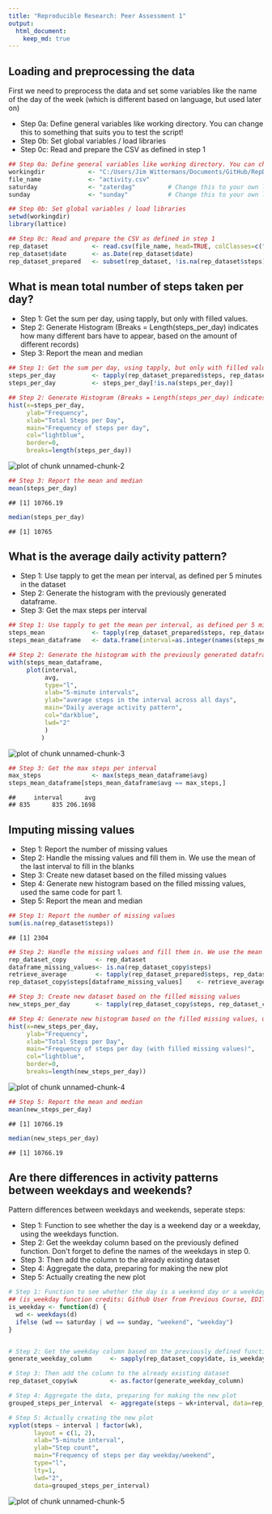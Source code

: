 ```yaml
---
title: "Reproducible Research: Peer Assessment 1"
output: 
  html_document:
    keep_md: true
---
```



## Loading and preprocessing the data

First we need to preprocess the data and set some variables like the name of the day of the week (which is different based on language, but used later on)
* Step 0a: Define general variables like working directory. You can change this to something that suits you to test the script!
* Step 0b: Set global variables / load libraries
* Step 0c: Read and prepare the CSV as defined in step 1 



```r
## Step 0a: Define general variables like working directory. You can change this to something that suits you to test the script!
workingdir            <- "C:/Users/Jim Wittermans/Documents/GitHub/RepData_PeerAssessment1/activity/" ## Emptied for my own privacy ;-)
file_name             <- "activity.csv"
saturday              <- "zaterdag"         # Change this to your own language; warning: case sensitive!
sunday                <- "sunday"           # Change this to your own language; warning: case sensitive!

## Step 0b: Set global variables / load libraries
setwd(workingdir)
library(lattice)

## Step 0c: Read and prepare the CSV as defined in step 1 
rep_dataset            <- read.csv(file_name, head=TRUE, colClasses=c("integer", "character", "integer"), na.strings="NA")
rep_dataset$date       <- as.Date(rep_dataset$date)
rep_dataset_prepared   <- subset(rep_dataset, !is.na(rep_dataset$steps))
```


## What is mean total number of steps taken per day?
* Step 1: Get the sum per day, using tapply, but only with filled values.
* Step 2: Generate Histogram (Breaks = Length(steps_per_day) indicates how many different bars have to appear, based on the amount of different records)
* Step 3: Report the mean and median



```r
## Step 1: Get the sum per day, using tapply, but only with filled values.
steps_per_day          <- tapply(rep_dataset_prepared$steps, rep_dataset_prepared$date, sum, na.rm=TRUE, simplify=T)
steps_per_day          <- steps_per_day[!is.na(steps_per_day)]

## Step 2: Generate Histogram (Breaks = Length(steps_per_day) indicates how many different bars have to appear, based on the amount of different records)
hist(x=steps_per_day,
     ylab="Frequency",
     xlab="Total Steps per Day",
     main="Frequency of steps per day",     
     col="lightblue",
     border=0,
     breaks=length(steps_per_day))
```

![plot of chunk unnamed-chunk-2](figure/unnamed-chunk-2-1.png) 

```r
## Step 3: Report the mean and median
mean(steps_per_day)
```

```
## [1] 10766.19
```

```r
median(steps_per_day)
```

```
## [1] 10765
```


## What is the average daily activity pattern?
* Step 1: Use tapply to get the mean per interval, as defined per 5 minutes in the dataset
* Step 2: Generate the histogram with the previously generated dataframe.
* Step 3: Get the max steps per interval



```r
## Step 1: Use tapply to get the mean per interval, as defined per 5 minutes in the dataset
steps_mean             <- tapply(rep_dataset_prepared$steps, rep_dataset_prepared$interval, mean, na.rm=TRUE, simplify=T)
steps_mean_dataframe   <- data.frame(interval=as.integer(names(steps_mean)), avg=steps_mean)

## Step 2: Generate the histogram with the previously generated dataframe.
with(steps_mean_dataframe,
     plot(interval,
          avg,
          type="l",
          xlab="5-minute intervals",
          ylab="average steps in the interval across all days",
          main="Daily average activity pattern",
          col="darkblue",
          lwd="2"
          )
         )
```

![plot of chunk unnamed-chunk-3](figure/unnamed-chunk-3-1.png) 

```r
## Step 3: Get the max steps per interval
max_steps              <- max(steps_mean_dataframe$avg)
steps_mean_dataframe[steps_mean_dataframe$avg == max_steps,]
```

```
##     interval      avg
## 835      835 206.1698
```

## Imputing missing values
* Step 1: Report the number of missing values
* Step 2: Handle the missing values and fill them in. We use the mean of the last interval to fill in the blanks
* Step 3: Create new dataset based on the filled missing values
* Step 4: Generate new histogram based on the filled missing values, used the same code for part 1.
* Step 5: Report the mean and median



```r
## Step 1: Report the number of missing values
sum(is.na(rep_dataset$steps))
```

```
## [1] 2304
```

```r
## Step 2: Handle the missing values and fill them in. We use the mean of the last interval to fill in the blanks
rep_dataset_copy        <- rep_dataset
dataframe_missing_values<- is.na(rep_dataset_copy$steps)
retrieve_average        <- tapply(rep_dataset_prepared$steps, rep_dataset_prepared$interval, mean, na.rm=TRUE, simplify=T)
rep_dataset_copy$steps[dataframe_missing_values]    <- retrieve_average[as.character(rep_dataset_copy$interval[dataframe_missing_values])]

## Step 3: Create new dataset based on the filled missing values
new_steps_per_day       <- tapply(rep_dataset_copy$steps, rep_dataset_copy$date, sum, na.rm=TRUE, simplify=T)

## Step 4: Generate new histogram based on the filled missing values, used the same code for part 1.
hist(x=new_steps_per_day,
     ylab="Frequency",
     xlab="Total Steps per Day",
     main="Frequency of steps per day (with filled missing values)",     
     col="lightblue",
     border=0,
     breaks=length(new_steps_per_day))
```

![plot of chunk unnamed-chunk-4](figure/unnamed-chunk-4-1.png) 

```r
## Step 5: Report the mean and median
mean(new_steps_per_day)
```

```
## [1] 10766.19
```

```r
median(new_steps_per_day)
```

```
## [1] 10766.19
```


## Are there differences in activity patterns between weekdays and weekends?

Pattern differences between weekdays and weekends, seperate steps: 
* Step 1: Function to see whether the day is a weekend day or a weekday, using the weekdays function.
* Step 2: Get the weekday column based on the previously defined function. Don't forget to define the names of the weekdays in step 0. 
* Step 3: Then add the column to the already existing dataset
* Step 4: Aggregate the data, preparing for making the new plot
* Step 5: Actually creating the new plot


```r
# Step 1: Function to see whether the day is a weekend day or a weekday, using the weekdays function.
## (is_weekday function credits: Github User from Previous Course, EDITED BY Jim Wittermans for language differences)
is_weekday <- function(d) {
  wd <- weekdays(d)
  ifelse (wd == saturday | wd == sunday, "weekend", "weekday")
}


# Step 2: Get the weekday column based on the previously defined function. Don't forget to define the names of the weekdays in step 0. 
generate_weekday_column     <- sapply(rep_dataset_copy$date, is_weekday)

# Step 3: Then add the column to the already existing dataset
rep_dataset_copy$wk         <- as.factor(generate_weekday_column)

# Step 4: Aggregate the data, preparing for making the new plot
grouped_steps_per_interval  <- aggregate(steps ~ wk+interval, data=rep_dataset_copy, FUN=mean)

# Step 5: Actually creating the new plot
xyplot(steps ~ interval | factor(wk),
       layout = c(1, 2),
       xlab="5-minute interval",
       ylab="Step count",
       main="Frequency of steps per day weekday/weekend",     
       type="l",
       lty=1,
       lwd="2",
       data=grouped_steps_per_interval)
```

![plot of chunk unnamed-chunk-5](figure/unnamed-chunk-5-1.png) 
